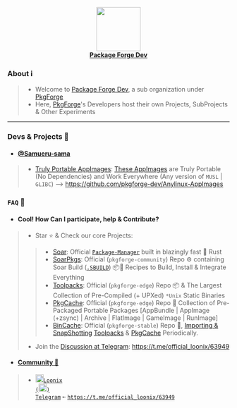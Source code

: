 <p align="center">
    <a href="https://github.com/pkgforge/soar">
        <img src="https://github.com/user-attachments/assets/220ce7b3-55b3-496e-b3b8-2556123193a2" width="100"></a>
    <br>
    <b><strong> <a href="https://github.com/pkgforge/soar">Package Forge Dev</a></code></strong></b>
    <br>
</p>

### About ℹ️
> - Welcome to [Package Forge Dev](https://github.com/pkgforge-dev), a sub organization under [PkgForge](https://github.com/pkgforge)
> - Here, [PkgForge](https://github.com/orgs/pkgforge-dev/people)'s Developers host their own Projects, SubProjects & Other Experiments
---

### Devs & Projects 🎯
- #### [@Samueru-sama](https://github.com/Samueru-sama)
> - [Truly Portable AppImages](https://github.com/pkgforge-dev/Anylinux-AppImages): [These AppImages](https://github.com/orgs/pkgforge-dev/repositories?q=%5BMaintainer%3D%40Samueru-sama%5D+) are Truly Portable (No Dependencies) and Work Everywhere (Any version of `MUSL` | `GLIBC`) --> https://github.com/pkgforge-dev/Anylinux-AppImages

### `FAQ` 📖
- #### Cool! How Can I participate, help & Contribute?
> - Star ⭐ & Check our core Projects:
> > - [Soar](https://github.com/pkgforge/soar): Official [`Package-Manager`](https://soar.qaidvoid.dev/) built in blazingly fast 🦀 Rust
> > - [SoarPkgs](https://github.com/pkgforge/soarpkgs): Official (`pkgforge-community`) Repo ⚙️ containing Soar Build ([`.SBUILD`](https://github.com/pkgforge/soarpkgs/blob/main/SBUILD_SPEC.md)) 📦📀 Recipes to Build, Install & Integrate Everything
> > - [Toolpacks](https://github.com/Azathothas/Toolpacks): Official (`pkgforge-edge`) Repo 📦 & The Largest Collection of Pre-Compiled (+ UPXed) `*Unix` Static Binaries
> > - [PkgCache](https://github.com/pkgforge/pkgcache): Official (`pkgforge-edge`) Repo 📀 Collection of Pre-Packaged Portable Packages [AppBundle | AppImage (+zsync) | Archive | FlatImage | GameImage | RunImage]
> > - [BinCache](https://github.com/pkgforge/bincache): Official (`pkgforge-stable`) Repo 📀, [Importing & SnapShotting](https://github.com/Azathothas/Toolpacks-BinCache-Importer) [Toolpacks](https://huggingface.co/datasets/pkgforge/bincache) & [PkgCache](https://huggingface.co/datasets/pkgforge/pkgcache) Periodically.
> - Join the [Discussion at Telegram](https://t.me/official_loonix/63949): https://t.me/official_loonix/63949

- #### [**Community 💬**](https://t.me/official_loonix/63949)
> - <a href="https://t.me/official_loonix/63949"><img src="https://github.com/user-attachments/assets/2edc90b9-606e-4bfc-89f3-2a758b2f0377" width="18" height="18"><code>Loonix (<img src="https://github.com/user-attachments/assets/abc35eee-c9c9-4023-9035-d440b56cac4c" width="18" height="18">) Telegram</code></a> `➼` [`https://t.me/official_loonix/63949`](https://t.me/official_loonix/63949)
